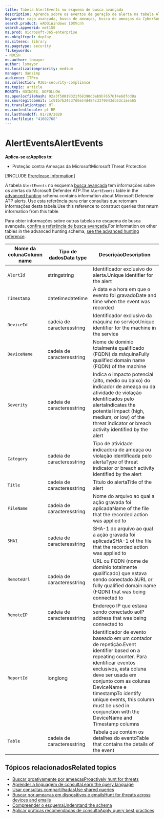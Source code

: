 ```yaml
---
title: Tabela AlertEvents no esquema de busca avançada
description: Aprenda sobre os eventos de geração de alerta na tabela AlertEvents do esquema de busca avançada
keywords: caça avançada, busca de ameaças, busca de ameaças da CyberSource, proteção de ameaças da Microsoft, Microsoft 365, MTP, M365, pesquisa, consulta, telemetria, referência de esquema, Kusto, tabela, coluna, tipo de dados, descrição, alertevents, alerta, severidade, categoria
search.product: eADQiWindows 10XVcnh
search.appverid: met150
ms.prod: microsoft-365-enterprise
ms.mktglfcycl: deploy
ms.sitesec: library
ms.pagetype: security
f1.keywords:
- NOCSH
ms.author: lomayor
author: lomayor
ms.localizationpriority: medium
manager: dansimp
audience: ITPro
ms.collection: M365-security-compliance
ms.topic: article
ROBOTS: NOINDEX, NOFOLLOW
ms.openlocfilehash: 02a3f50019321f68390d3eb9b76576f4e6dfdd8a
ms.sourcegitcommit: 1c91b7b24537d0e54d484c3379043db53c1aea65
ms.translationtype: MT
ms.contentlocale: pt-BR
ms.lasthandoff: 01/29/2020
ms.locfileid: "41602768"
---
```

# <a name="alertevents"></a><span data-ttu-id="06dfd-104">AlertEvents</span><span class="sxs-lookup"><span data-stu-id="06dfd-104">AlertEvents</span></span>

<span data-ttu-id="06dfd-105">**Aplica-se a:**</span><span class="sxs-lookup"><span data-stu-id="06dfd-105">**Applies to:**</span></span>
- <span data-ttu-id="06dfd-106">Proteção contra Ameaças da Microsoft</span><span class="sxs-lookup"><span data-stu-id="06dfd-106">Microsoft Threat Protection</span></span>

[!INCLUDE [Prerelease information](../includes/prerelease.md)]

<span data-ttu-id="06dfd-107">A tabela `AlertEvents` no esquema [busca avançada](advanced-hunting-overview.md) tem informações sobre os alertas do Microsoft Defender ATP.</span><span class="sxs-lookup"><span data-stu-id="06dfd-107">The `AlertEvents` table in the [advanced hunting](advanced-hunting-overview.md) schema contains information about Microsoft Defender ATP alerts.</span></span> <span data-ttu-id="06dfd-108">Use esta referência para criar consultas que retornam informações desta tabela.</span><span class="sxs-lookup"><span data-stu-id="06dfd-108">Use this reference to construct queries that return information from this table.</span></span>

<span data-ttu-id="06dfd-109">Para obter informações sobre outras tabelas no esquema de busca avançada, [confira a referência de busca avançada](advanced-hunting-schema-tables.md).</span><span class="sxs-lookup"><span data-stu-id="06dfd-109">For information on other tables in the advanced hunting schema, [see the advanced hunting reference](advanced-hunting-schema-tables.md).</span></span>

| <span data-ttu-id="06dfd-110">Nome da coluna</span><span class="sxs-lookup"><span data-stu-id="06dfd-110">Column name</span></span> | <span data-ttu-id="06dfd-111">Tipo de dados</span><span class="sxs-lookup"><span data-stu-id="06dfd-111">Data type</span></span> | <span data-ttu-id="06dfd-112">Descrição</span><span class="sxs-lookup"><span data-stu-id="06dfd-112">Description</span></span> |
|-------------|-----------|-------------|
| `AlertId` | <span data-ttu-id="06dfd-113">string</span><span class="sxs-lookup"><span data-stu-id="06dfd-113">string</span></span> | <span data-ttu-id="06dfd-114">Identificador exclusivo do alerta.</span><span class="sxs-lookup"><span data-stu-id="06dfd-114">Unique identifier for the alert</span></span> |
| `Timestamp` | <span data-ttu-id="06dfd-115">datetime</span><span class="sxs-lookup"><span data-stu-id="06dfd-115">datetime</span></span> | <span data-ttu-id="06dfd-116">A data e a hora em que o evento foi gravado</span><span class="sxs-lookup"><span data-stu-id="06dfd-116">Date and time when the event was recorded</span></span> |
| `DeviceId` | <span data-ttu-id="06dfd-117">cadeia de caracteres</span><span class="sxs-lookup"><span data-stu-id="06dfd-117">string</span></span> | <span data-ttu-id="06dfd-118">Identificador exclusivo da máquina no serviço</span><span class="sxs-lookup"><span data-stu-id="06dfd-118">Unique identifier for the machine in the service</span></span> |
| `DeviceName` | <span data-ttu-id="06dfd-119">cadeia de caracteres</span><span class="sxs-lookup"><span data-stu-id="06dfd-119">string</span></span> | <span data-ttu-id="06dfd-120">Nome de domínio totalmente qualificado (FQDN) da máquina</span><span class="sxs-lookup"><span data-stu-id="06dfd-120">Fully qualified domain name (FQDN) of the machine</span></span> |
| `Severity` | <span data-ttu-id="06dfd-121">cadeia de caracteres</span><span class="sxs-lookup"><span data-stu-id="06dfd-121">string</span></span> | <span data-ttu-id="06dfd-122">Indica o impacto potencial (alto, médio ou baixo) do indicador de ameaça ou da atividade de violação identificados pelo alerta</span><span class="sxs-lookup"><span data-stu-id="06dfd-122">Indicates the potential impact (high, medium, or low) of the threat indicator or breach activity identified by the alert</span></span> |
| `Category` | <span data-ttu-id="06dfd-123">cadeia de caracteres</span><span class="sxs-lookup"><span data-stu-id="06dfd-123">string</span></span> | <span data-ttu-id="06dfd-124">Tipo de atividade indicadora de ameaça ou violação identificada pelo alerta</span><span class="sxs-lookup"><span data-stu-id="06dfd-124">Type of threat indicator or breach activity identified by the alert</span></span> |
| `Title` | <span data-ttu-id="06dfd-125">cadeia de caracteres</span><span class="sxs-lookup"><span data-stu-id="06dfd-125">string</span></span> | <span data-ttu-id="06dfd-126">Título do alerta</span><span class="sxs-lookup"><span data-stu-id="06dfd-126">Title of the alert</span></span> |
| `FileName` | <span data-ttu-id="06dfd-127">cadeia de caracteres</span><span class="sxs-lookup"><span data-stu-id="06dfd-127">string</span></span> | <span data-ttu-id="06dfd-128">Nome do arquivo ao qual a ação gravada foi aplicada</span><span class="sxs-lookup"><span data-stu-id="06dfd-128">Name of the file that the recorded action was applied to</span></span> |
| `SHA1` | <span data-ttu-id="06dfd-129">cadeia de caracteres</span><span class="sxs-lookup"><span data-stu-id="06dfd-129">string</span></span> | <span data-ttu-id="06dfd-130">SHA-1 do arquivo ao qual a ação gravada foi aplicada</span><span class="sxs-lookup"><span data-stu-id="06dfd-130">SHA-1 of the file that the recorded action was applied to</span></span> |
| `RemoteUrl` | <span data-ttu-id="06dfd-131">cadeia de caracteres</span><span class="sxs-lookup"><span data-stu-id="06dfd-131">string</span></span> | <span data-ttu-id="06dfd-132">URL ou FQDN (nome de domínio totalmente qualificado) que estava sendo conectado à</span><span class="sxs-lookup"><span data-stu-id="06dfd-132">URL or fully qualified domain name (FQDN) that was being connected to</span></span> |
| `RemoteIP` | <span data-ttu-id="06dfd-133">cadeia de caracteres</span><span class="sxs-lookup"><span data-stu-id="06dfd-133">string</span></span> | <span data-ttu-id="06dfd-134">Endereço IP que estava sendo conectado ao</span><span class="sxs-lookup"><span data-stu-id="06dfd-134">IP address that was being connected to</span></span> |
| `ReportId` | <span data-ttu-id="06dfd-135">long</span><span class="sxs-lookup"><span data-stu-id="06dfd-135">long</span></span> | <span data-ttu-id="06dfd-136">Identificador de evento baseado em um contador de repetição.</span><span class="sxs-lookup"><span data-stu-id="06dfd-136">Event identifier based on a repeating counter.</span></span> <span data-ttu-id="06dfd-137">Para identificar eventos exclusivos, esta coluna deve ser usada em conjunto com as colunas DeviceName e timestamp</span><span class="sxs-lookup"><span data-stu-id="06dfd-137">To identify unique events, this column must be used in conjunction with the DeviceName and Timestamp columns</span></span> |
| `Table` | <span data-ttu-id="06dfd-138">cadeia de caracteres</span><span class="sxs-lookup"><span data-stu-id="06dfd-138">string</span></span> | <span data-ttu-id="06dfd-139">Tabela que contém os detalhes do evento</span><span class="sxs-lookup"><span data-stu-id="06dfd-139">Table that contains the details of the event</span></span> |

## <a name="related-topics"></a><span data-ttu-id="06dfd-140">Tópicos relacionados</span><span class="sxs-lookup"><span data-stu-id="06dfd-140">Related topics</span></span>
- [<span data-ttu-id="06dfd-141">Buscar proativamente por ameaças</span><span class="sxs-lookup"><span data-stu-id="06dfd-141">Proactively hunt for threats</span></span>](advanced-hunting-overview.md)
- [<span data-ttu-id="06dfd-142">Aprender a linguagem de consulta</span><span class="sxs-lookup"><span data-stu-id="06dfd-142">Learn the query language</span></span>](advanced-hunting-query-language.md)
- [<span data-ttu-id="06dfd-143">Usar consultas compartilhadas</span><span class="sxs-lookup"><span data-stu-id="06dfd-143">Use shared queries</span></span>](advanced-hunting-shared-queries.md)
- [<span data-ttu-id="06dfd-144">Buscar por ameaças em dispositivos e emails</span><span class="sxs-lookup"><span data-stu-id="06dfd-144">Hunt for threats across devices and emails</span></span>](advanced-hunting-query-emails-devices.md)
- [<span data-ttu-id="06dfd-145">Compreender o esquema</span><span class="sxs-lookup"><span data-stu-id="06dfd-145">Understand the schema</span></span>](advanced-hunting-schema-tables.md)
- [<span data-ttu-id="06dfd-146">Aplicar práticas recomendadas de consulta</span><span class="sxs-lookup"><span data-stu-id="06dfd-146">Apply query best practices</span></span>](advanced-hunting-best-practices.md)
